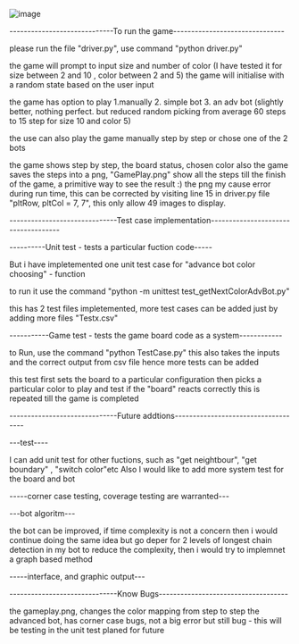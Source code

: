 
![image](https://user-images.githubusercontent.com/44415943/127445623-408589f5-35b3-465d-81f4-f9063f4ef09f.png)

-----------------------------To run the game-------------------------------

please run the file "driver.py", use command
"python driver.py"

the game will prompt to input size and number of color (I have tested it for size between 2 and 10 , color between 2 and 5)
the game will initialise with a random state based on the user input

the game has option to play
1.manually 2. simple bot 3. an adv bot (slightly better, nothing perfect. but reduced random picking from average 60 steps to 15 step for size 10 and color 5)

the use can also play the game manually step by step
or chose one of the 2 bots

the game shows step by step, the board status, chosen color
also the game saves the steps into a png, "GamePlay.png"
show all the steps till the finish of the game, a primitive way to see the result :)
the png my cause error during run time, this can be corrected by visiting line 15 in driver.py file
"pltRow, pltCol = 7, 7", this only allow 49 images to display.


------------------------------Test case implementation------------------------------------

----------Unit test - tests a particular fuction code-----

But i have impletemented one unit test case for "advance bot color choosing" - function

to run it use the command "python -m unittest test_getNextColorAdvBot.py"

this has 2 test files impletemented, more test cases can be added just by adding more files "Testx.csv"

-----------Game test - tests the game board code as a system------------

to Run, use the command "python TestCase.py"
this also takes the inputs and the correct output from csv file
hence more tests can be added

this test first sets the board to a particular configuration
then picks a particular color to play and test if the "board" reacts correctly
this is repeated till the game is completed

------------------------------Future addtions------------------------------------

---test----

I can add unit test for other fuctions, such as "get neightbour", "get boundary" , "switch color"etc
Also I would like to add more system test for the board and bot

-----corner case testing, coverage testing are warranted---

---bot algoritm---

the bot can be improved,
if time complexity is not a concern then i would continue doing the same idea but go deper for 2 levels of
longest chain detection in my bot
to reduce the complexity, then i would try to implemnet a graph based method

-----interface, and graphic output---

------------------------------Know Bugs------------------------------------

the gameplay.png, changes the color mapping from step to step
the advanced bot, has corner case bugs, not a big error but still bug - this will be testing in the unit test planed for future

